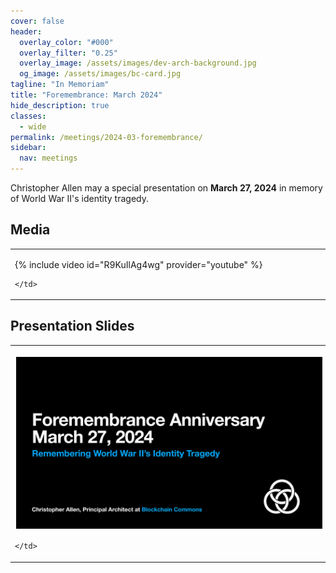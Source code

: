 ```yaml
---
cover: false
header:
  overlay_color: "#000"
  overlay_filter: "0.25"
  overlay_image: /assets/images/dev-arch-background.jpg
  og_image: /assets/images/bc-card.jpg
tagline: "In Memoriam"
title: "Foremembrance: March 2024"
hide_description: true
classes:
  - wide
permalink: /meetings/2024-03-foremembrance/
sidebar:
  nav: meetings
---
```


Christopher Allen may a special presentation on **March 27, 2024** in memory of World War II's identity tragedy.

## Media

<table width="100%">
  <tr>
    <td width="640px">

{% include video id="R9KuIlAg4wg" provider="youtube" %}

    </td>
  </tr>
</table>

## Presentation Slides

<table width="100%">
  <tr>
    <td width="640px">

<a href="/assets/pdfs/2024-03-foremembrance.pdf"><img src="/assets/pdfs/2024-03-foremembrance.jpg" style="border:2px solid white"></a>

    </td>
  </tr>
</table>
